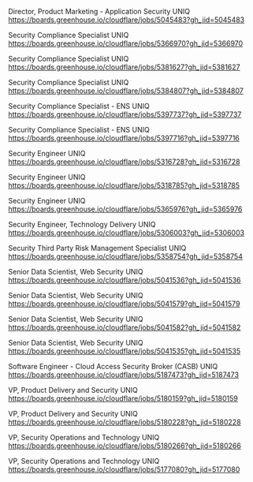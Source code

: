 Director, Product Marketing - Application Security  UNIQ https://boards.greenhouse.io/cloudflare/jobs/5045483?gh_jid=5045483

Security Compliance Specialist UNIQ https://boards.greenhouse.io/cloudflare/jobs/5366970?gh_jid=5366970

Security Compliance Specialist UNIQ https://boards.greenhouse.io/cloudflare/jobs/5381627?gh_jid=5381627

Security Compliance Specialist UNIQ https://boards.greenhouse.io/cloudflare/jobs/5384807?gh_jid=5384807

Security Compliance Specialist - ENS UNIQ https://boards.greenhouse.io/cloudflare/jobs/5397737?gh_jid=5397737

Security Compliance Specialist - ENS UNIQ https://boards.greenhouse.io/cloudflare/jobs/5397716?gh_jid=5397716

Security Engineer UNIQ https://boards.greenhouse.io/cloudflare/jobs/5316728?gh_jid=5316728

Security Engineer UNIQ https://boards.greenhouse.io/cloudflare/jobs/5318785?gh_jid=5318785

Security Engineer UNIQ https://boards.greenhouse.io/cloudflare/jobs/5365976?gh_jid=5365976

Security Engineer, Technology Delivery UNIQ https://boards.greenhouse.io/cloudflare/jobs/5306003?gh_jid=5306003

Security Third Party Risk Management Specialist UNIQ https://boards.greenhouse.io/cloudflare/jobs/5358754?gh_jid=5358754

Senior Data Scientist, Web Security UNIQ https://boards.greenhouse.io/cloudflare/jobs/5041536?gh_jid=5041536

Senior Data Scientist, Web Security UNIQ https://boards.greenhouse.io/cloudflare/jobs/5041579?gh_jid=5041579

Senior Data Scientist, Web Security UNIQ https://boards.greenhouse.io/cloudflare/jobs/5041582?gh_jid=5041582

Senior Data Scientist, Web Security UNIQ https://boards.greenhouse.io/cloudflare/jobs/5041535?gh_jid=5041535

Software Engineer - Cloud Access Security Broker (CASB) UNIQ https://boards.greenhouse.io/cloudflare/jobs/5187473?gh_jid=5187473

VP, Product Delivery and Security UNIQ https://boards.greenhouse.io/cloudflare/jobs/5180159?gh_jid=5180159

VP, Product Delivery and Security UNIQ https://boards.greenhouse.io/cloudflare/jobs/5180228?gh_jid=5180228

VP, Security Operations and Technology  UNIQ https://boards.greenhouse.io/cloudflare/jobs/5180266?gh_jid=5180266

VP, Security Operations and Technology  UNIQ https://boards.greenhouse.io/cloudflare/jobs/5177080?gh_jid=5177080

